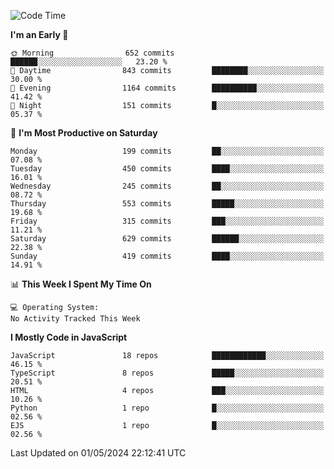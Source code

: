 <!--START_SECTION:waka-->
![Code Time](http://img.shields.io/badge/Code%20Time-3%2C224%20hrs%2045%20mins-blue)

**I'm an Early 🐤** 

```text
🌞 Morning                652 commits         ██████░░░░░░░░░░░░░░░░░░░   23.20 % 
🌆 Daytime                843 commits         ████████░░░░░░░░░░░░░░░░░   30.00 % 
🌃 Evening                1164 commits        ██████████░░░░░░░░░░░░░░░   41.42 % 
🌙 Night                  151 commits         █░░░░░░░░░░░░░░░░░░░░░░░░   05.37 % 
```
📅 **I'm Most Productive on Saturday** 

```text
Monday                   199 commits         ██░░░░░░░░░░░░░░░░░░░░░░░   07.08 % 
Tuesday                  450 commits         ████░░░░░░░░░░░░░░░░░░░░░   16.01 % 
Wednesday                245 commits         ██░░░░░░░░░░░░░░░░░░░░░░░   08.72 % 
Thursday                 553 commits         █████░░░░░░░░░░░░░░░░░░░░   19.68 % 
Friday                   315 commits         ███░░░░░░░░░░░░░░░░░░░░░░   11.21 % 
Saturday                 629 commits         ██████░░░░░░░░░░░░░░░░░░░   22.38 % 
Sunday                   419 commits         ████░░░░░░░░░░░░░░░░░░░░░   14.91 % 
```


📊 **This Week I Spent My Time On** 

```text
💻 Operating System: 
No Activity Tracked This Week
```

**I Mostly Code in JavaScript** 

```text
JavaScript               18 repos            ████████████░░░░░░░░░░░░░   46.15 % 
TypeScript               8 repos             █████░░░░░░░░░░░░░░░░░░░░   20.51 % 
HTML                     4 repos             ███░░░░░░░░░░░░░░░░░░░░░░   10.26 % 
Python                   1 repo              █░░░░░░░░░░░░░░░░░░░░░░░░   02.56 % 
EJS                      1 repo              █░░░░░░░░░░░░░░░░░░░░░░░░   02.56 % 
```




 Last Updated on 01/05/2024 22:12:41 UTC
<!--END_SECTION:waka-->

<!--
**likaiqiang/likaiqiang** is a ✨ _special_ ✨ repository because its `README.md` (this file) appears on your GitHub profile.

Here are some ideas to get you started:

- 🔭 I’m currently working on ...
- 🌱 I’m currently learning ...
- 👯 I’m looking to collaborate on ...
- 🤔 I’m looking for help with ...
- 💬 Ask me about ...
- 📫 How to reach me: ...
- 😄 Pronouns: ...
- ⚡ Fun fact: ...
-->
